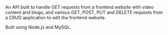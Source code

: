 An API built to handle GET requests from a frontend website with video content and blogs, and various GET, POST, PUT and DELETE requests from a CRUD application to edit the frontend website.

Built using Node.js and MySQL.
